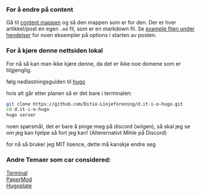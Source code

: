 
### For å endre på content
Gå til [content mappen](content) og så den mappen som er for den.
Der er hver artikkel/post en egen `.md` fil, som er en markdown fil.
Se [example filen under hendelser](content/arrangementer/example.md) for noen eksempler på options i starten av posten.


### For å kjøre denne nettsiden lokal
For nå så kan man ikke kjøre denne, da det er ikke noe domene som er tilgjenglig.  


følg nedlastningsguiden til [hugo](https://gohugo.io/installation/)

hvis alt går etter planen så er det bare i terminalen: 

```bash
git clone https://github.com/Ditio-Linjeforening/d.it-i-o-hugo.git 
cd d.it-i-o-hugo
hugo server
```

noen spørsmål, det er bare å pinge meg på discord (wiigen), så skal jeg se om jeg kan hjelpe så fort jeg kan!
(Alterernativt Mihle på Discord)

for nå så bruker jeg MIT lisence, dette må kanskje endre seg

### Andre Temaer som car considered:
[Terminal](https://github.com/panr/hugo-theme-terminal?tab=readme-ov-file)\
[PaperMod](https://themes.gohugo.io/themes/hugo-papermod/)\
[Hugoplate](https://themes.gohugo.io/themes/hugoplate/)